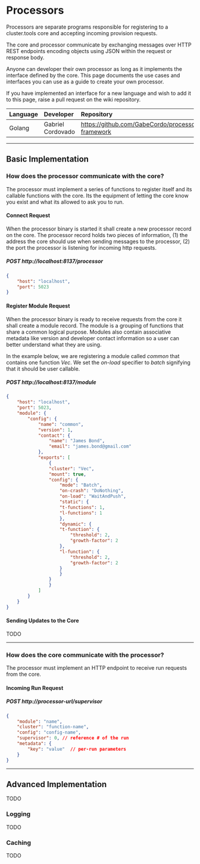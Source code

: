 # Processors

Processors are separate programs responsible for registering to a cluster.tools core and accepting incoming provision requests.

The core and processor communicate by exchanging messages over HTTP REST endpoints encoding objects using JSON within the request or response body.

Anyone can developer their own processor as long as it implements the interface defined by the core. This page documents the use cases and interfaces you can use as a guide to create your own processor.

If you have implemented an interface for a new language and wish to add it to this page, raise a pull request on the wiki repository.

| Language | Developer | Repository | Template |
| :- | :- | :- | :- |
| Golang | Gabriel Cordovado | https://github.com/GabeCordo/processor-framework | [goto](https://github.com/GabeCordo/processor-template)

---

## Basic Implementation

### How does the processor communicate with the core?
The processor must implement a series of functions to register itself and its callable functions with the core. Its the equipment of letting the core know you exist and what its allowed to ask you to run.

#### Connect Request
When the processor binary is started it shall create a new processor record on the core. The processor record holds two pieces of information, (1) the address the core should use when sending messages to the processor, (2) the port the processor is listening for incoming http requests.   

##### POST http://localhost:8137/processor
```json
{
    "host": "localhost",
    "port": 5023
}
```

#### Register Module Request
When the processor binary is ready to receive requests from the core it shall create a module record. The module is a grouping of functions that share a common logical purpose. Modules also contain associative metadata like version and developer contact information so a user can better understand what they are using.

In the example below, we are registering a module called _common_ that contains one function _Vec_. We set the _on-load_ specifier to _batch_ signifying that it should be user callable.

##### POST http://localhost:8137/module
```json
{
    "host": "localhost",
    "port": 5023,
    "module": {
        "config": {
            "name": "common",
            "version": 1,
            "contact": {
                "name": "James Bond",
                "email": "james.bond@gmail.com"
            },
            "exports": [
                {
                "cluster": "Vec",
                "mount": true,
                "config": {
                    "mode": "Batch",
                    "on-crash": "DoNothing",
                    "on-load": "WaitAndPush",
                    "static": {
                    "t-functions": 1,
                    "l-functions": 1
                    },
                    "dynamic": {
                    "t-function": {
                        "threshold": 2,
                        "growth-factor": 2
                    },
                    "l-function": {
                        "threshold": 2,
                        "growth-factor": 2
                    }
                    }
                }
                }
            ]
        }
    }
}
```

#### Sending Updates to the Core
TODO

---

### How does the core communicate with the processor?
The processor must implement an HTTP endpoint to receive run requests from the core.

#### Incoming Run Request

##### POST http://processor-url/supervisor
```json
{
    "module": "name",
    "cluster": "function-name",
    "config": "config-name",
    "supervisor": 0, // reference # of the run
    "metadata": {
        "key": "value"  // per-run parameters
    }
}
```

---

## Advanced Implementation
TODO

### Logging
TODO

### Caching
TODO

